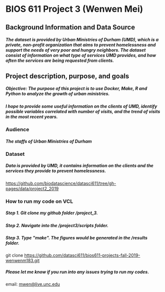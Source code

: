 # BIOS 611 Project 3 (Wenwen Mei) 

## Background Information and Data Source 
##### The dataset is provided by Urban Ministries of Durham (UMD), which is a private, non-profit organization that aims to prevent homelessness and support the needs of very poor and hungry neighbors. The dataset consist of information on what type of services UMD provides, and how often the services are being requested from clients.

## Project description, purpose, and goals
##### Objective: The purpose of this project is to use Docker, Make, R and Python to analyze the growth of urban ministries.

##### I hope to provide some useful information on the clients of UMD, identify possible variables correlated with number of visits, and the trend of visits in the most recent years. 

### Audience
  ##### The staffs of Urban Ministries of Durham 

### Dataset 
##### Data is provided by UMD, it contains information on the clients and the services they provide to prevent homelessness.  
https://github.com/biodatascience/datasci611/tree/gh-pages/data/project2_2019


### How to run my code on VCL

##### Step 1. Git clone my github folder /project_3.
##### Step 2. Navigate into the /project3/scripts folder.
##### Step 3. Type "make". The figures would be generated in the /results folder. 
git clone https://github.com/datasci611/bios611-projects-fall-2019-wenwenm183.git
##### Please let me know if you run into any issues trying to run my codes.
email: mwen@live.unc.edu



